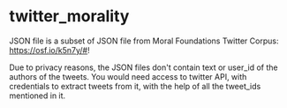# twitter_morality

JSON file is a subset of JSON file from Moral Foundations Twitter Corpus: https://osf.io/k5n7y/#!

Due to privacy reasons, the JSON files don't contain text or user_id of the authors of the tweets. 
You would need access to twitter API, with credentials to extract tweets from it, with the help of all the tweet_ids mentioned in it. 
